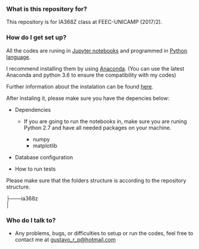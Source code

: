 ### What is this repository for? ###

This repository is for IA368Z class at FEEC-UNICAMP (2017/2).



### How do I get set up? ###

All the codes are runing in [Jupyter notebooks](http://jupyter.org/) and programmed in [Python language](https://www.python.org/).

I recommend installing them by using [Anaconda](https://www.continuum.io/downloads). (You can use the latest Anaconda and python 3.6 to ensure the compatibility with my codes)

Further information about the instalation can be found [here](http://jupyter.org/install.html).


After instaling it, please make sure you have the depencies below:

* Dependencies
    * If you are going to run the notebooks in, make sure you are runing Python 2.7 and have all needed packages on your machine. 
    
        * numpy
        * matplotlib
		
* Database configuration
    
    
* How to run tests
	
Please make sure that the folders structure is according to the repository structure.

├───ia368z  
│  


### Who do I talk to? ###

* Any problems, bugs, or difficulties to setup or run the codes, feel free to contact me at gustavo_r_p@hotmail.com